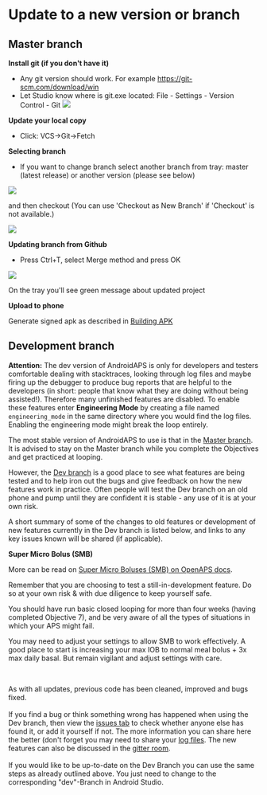 # Update to a new version or branch

## Master branch

**Install git (if you don't have it)**

* Any git version should work. For example <https://git-scm.com/download/win>
* Let Studio know where is git.exe located: File - Settings - Version Control - Git ![](../images/git.png)

**Update your local copy**

* Click: VCS->Git->Fetch

**Selecting branch**

* If you want to change branch select another branch from tray: master (latest release) or another version (please see below)

![](../images/branchintray.png)

and then checkout (You can use 'Checkout as New Branch' if 'Checkout' is not available.)

![](../images/checkout.png)

**Updating branch from Github**

* Press Ctrl+T, select Merge method and press OK

![](../images/merge.png)

On the tray you'll see green message about updated project

**Upload to phone**

Generate signed apk as described in [Building APK](Building-APK.md)

## Development branch

**Attention:** The dev version of AndroidAPS is only for developers and testers comfortable dealing with stacktraces, looking through log files and maybe firing up the debugger to produce bug reports that are helpful to the developers (in short: people that know what they are doing without being assisted!). Therefore many unfinished features are disabled. To enable these features enter **Engineering Mode** by creating a file named `engineering_mode` in the same directory where you would find the log files. Enabling the engineering mode might break the loop entirely.

The most stable version of AndroidAPS to use is that in the [Master branch](https://github.com/MilosKozak/AndroidAPS/tree/master). It is advised to stay on the Master branch while you complete the Objectives and get practiced at looping.

However, the [Dev branch](https://github.com/MilosKozak/AndroidAPS/tree/dev) is a good place to see what features are being tested and to help iron out the bugs and give feedback on how the new features work in practice. Often people will test the Dev branch on an old phone and pump until they are confident it is stable - any use of it is at your own risk.

A short summary of some of the changes to old features or development of new features currently in the Dev branch is listed below, and links to any key issues known will be shared (if applicable).

**Super Micro Bolus (SMB)**

More can be read on [Super Micro Boluses (SMB) on OpenAPS docs](https://openaps.readthedocs.io/en/latest/docs/Customize-Iterate/oref1.html#understanding-smb).  
  
Remember that you are choosing to test a still-in-development feature. Do so at your own risk & with due diligence to keep yourself safe.  
  
You should have run basic closed looping for more than four weeks (having completed Objective 7), and be very aware of all the types of situations in which your APS might fail.  
  
You may need to adjust your settings to allow SMB to work effectively. A good place to start is increasing your max IOB to normal meal bolus + 3x max daily basal. But remain vigilant and adjust settings with care.

<br />  
  
As with all updates, previous code has been cleaned, improved and bugs fixed. <br />  
If you find a bug or think something wrong has happened when using the Dev branch, then view the [issues tab](https://github.com/MilosKozak/AndroidAPS/issues) to check whether anyone else has found it, or add it yourself if not. The more information you can share here the better (don't forget you may need to share your [log files](../Usage/Accessing-logfiles.md). The new features can also be discussed in the [gitter room](https://gitter.im/MilosKozak/AndroidAPS). <br />  
If you would like to be up-to-date on the Dev Branch you can use the same steps as already outlined above. You just need to change to the corresponding "dev"-Branch in Android Studio.